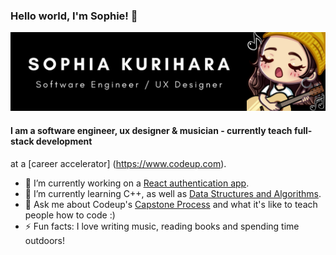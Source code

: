 ### Hello world, I'm Sophie! 👋

![Github Banner](images/git-banner.png)

#### I am a software engineer, ux designer & musician - currently teach full-stack development
 at a [career accelerator] (https://www.codeup.com).
 
 - 🔭 I’m currently working on a [React authentication app](https://github.com/sophiakurihara/react-authentication).
 - 🌱 I’m currently learning C++, as well as [Data Structures and Algorithms](https://github.com/sophiakurihara/data-structures-and-algorithms).
 - 💬 Ask me about Codeup's [Capstone Process](https://codeup.com/ganymede/) and what it's like to teach people how to code :)
 - ⚡ Fun facts: I love writing music, reading books and spending time outdoors!
 
<!--
**sophiakurihara/sophiakurihara** is a ✨ _special_ ✨ repository because its `README.md` (this file) appears on your GitHub profile.

Here are some ideas to get you started:

- 👯 I’m looking to collaborate on ...
- 🤔 I’m looking for help with ...
- 💬 Ask me about ...
- 📫 How to reach me: ...
- 😄 Pronouns: ...
- ⚡ Fun fact: ...
-->
